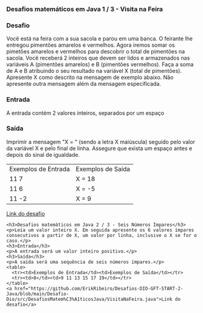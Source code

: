 <html>
  <head>
  </head>
  <body>
    <h3>Desafios matemáticos em Java 1 / 3 - Visita na Feira</h3>
    <h3>Desafio</h3>
    <p>Você está na feira com a sua sacola e parou em uma banca. O feirante lhe entregou pimentões amarelos e vermelhos. Agora iremos somar os pimetões amarelos e vermelhos para descobrir o total de pimentões na sacola.  Você receberá 2 inteiros que devem ser lidos e armazenados nas variáveis A (pimentões amarelos) e B (pimentões vermelhos). Faça a soma de A e B atribuindo o seu resultado na variável X (total de pimentões). Apresente X como descrito na mensagem de exemplo abaixo. Não apresente outra mensagem além da mensagem especificada.</p>
    <h3>Entrada</h3>
    <p>A entrada contém 2 valores inteiros, separados por um espaço</p>
    <h3>Saída</h3>
    <p>Imprimir a mensagem "X = " (sendo a letra X maiúscula) seguido pelo valor da variável X e pelo final de linha. Assegure que exista um espaço antes e depois do sinal de igualdade.</p>
    <table>
      <tr><td>Exemplos de Entrada</td><td>Exemplos de Saída</td></tr>
      <tr><td>11 7</td><td>X = 18</td></tr>
      <tr><td>11 6</td><td>X = -5</td></tr>
      <tr><td>11 -2</td><td>X = 9</td></tr>
    </table>
    <a href="https://github.com/ErikRibeiro/Desafios-DIO-GFT-START-2-Java/blob/main/Desafio-Dio/src/DesafiosMatem%C3%A1ticosJava/VisitaNaFeira.java">Link do desafio</a>
    
    <h3>Desafios matemáticos em Java 2 / 3 - Seis Números Ímpares</h3>
    <p>Leia um valor inteiro X. Em seguida apresente os 6 valores ímpares consecutivos a partir de X, um valor por linha, inclusive o X se for o caso.</p>
    <h3>Entrada</h3>
    <p>A entrada será um valor inteiro positivo.</p>
    <h3>Saída</h3>
    <p>A saída será uma sequência de seis números ímpares.</p>
    <table>
      <tr><td>Exemplos de Entrada</td><td>Exemplos de Saída</td></tr>
      <tr><td>8</td><td>9 11 13 15 17 19</td></tr>
    </table>
    <a href="https://github.com/ErikRibeiro/Desafios-DIO-GFT-START-2-Java/blob/main/Desafio-Dio/src/DesafiosMatem%C3%A1ticosJava/VisitaNaFeira.java">Link do desafio</a>
  </body>
</html>
